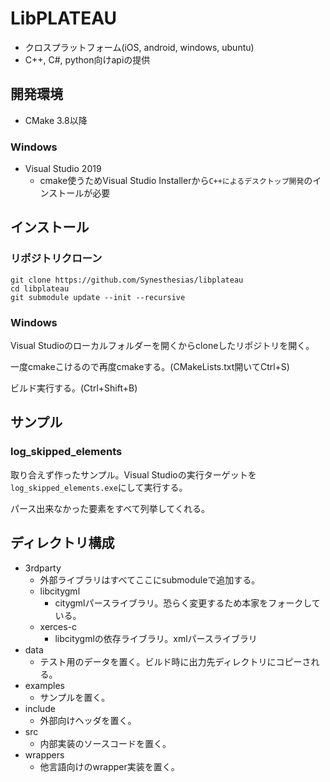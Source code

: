# LibPLATEAU

- クロスプラットフォーム(iOS, android, windows, ubuntu)
- C++, C#, python向けapiの提供

## 開発環境
- CMake 3.8以降

### Windows
- Visual Studio 2019
  - cmake使うためVisual Studio Installerから`C++によるデスクトップ開発`のインストールが必要

## インストール
### リポジトリクローン
```
git clone https://github.com/Synesthesias/libplateau
cd libplateau
git submodule update --init --recursive
```

### Windows
Visual Studioのローカルフォルダーを開くからcloneしたリポジトリを開く。

一度cmakeこけるので再度cmakeする。(CMakeLists.txt開いてCtrl+S)

ビルド実行する。(Ctrl+Shift+B)

## サンプル
### log_skipped_elements
取り合えず作ったサンプル。Visual Studioの実行ターゲットを`log_skipped_elements.exe`にして実行する。

パース出来なかった要素をすべて列挙してくれる。

## ディレクトリ構成
- 3rdparty
  - 外部ライブラリはすべてここにsubmoduleで追加する。
  - libcitygml
    - citygmlパースライブラリ。恐らく変更するため本家をフォークしている。
  - xerces-c
    - libcitygmlの依存ライブラリ。xmlパースライブラリ
- data
  - テスト用のデータを置く。ビルド時に出力先ディレクトリにコピーされる。
- examples
  - サンプルを置く。
- include
  - 外部向けヘッダを置く。
- src
  - 内部実装のソースコードを置く。
- wrappers
  - 他言語向けのwrapper実装を置く。
